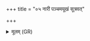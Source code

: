 +++
title = "०५ नारी पञ्चमयूखं सूत्रवत्"

+++
<details><summary>मूलम् (GR)</summary>

नारी पञ्चमयूखं  
सूत्रवत् कृणुतं वसु ।  
अरिष्टो अस्य वस्ता  
प्रेन्द्र वास उतौ तिर ॥
</details>